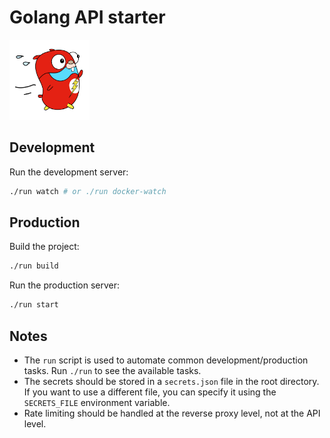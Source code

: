 # Golang API starter

<img src="./public/images/go-fast.png" alt="Gopher flash" height="128" width="128"/>

## Development

Run the development server:

```bash
./run watch # or ./run docker-watch
```

## Production

Build the project:

```bash
./run build
```

Run the production server:

```bash
./run start
```

## Notes

- The `run` script is used to automate common development/production tasks. Run `./run` to see the available tasks.
- The secrets should be stored in a `secrets.json` file in the root directory. If you want to use a different file, you can specify it using the `SECRETS_FILE` environment variable.
- Rate limiting should be handled at the reverse proxy level, not at the API level.
